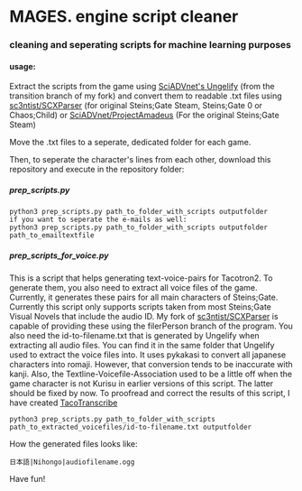 # MAGES. engine script cleaner  
### cleaning and seperating scripts for machine learning purposes

#### usage:

Extract the scripts from the game using [SciADVnet's Ungelify](https://github.com/KaitoCross/SciAdv.Net/tree/transition) (from the transition branch of my fork) and convert them to readable .txt files using [sc3ntist/SCXParser](https://github.com/KaitoCross/sc3ntist) (for original Steins;Gate Steam, Steins;Gate 0 or Chaos;Child) or [SciADVnet/ProjectAmadeus](https://github.com/CommitteeOfZero/SciAdv.Net) (For the original Steins;Gate Steam)

Move the .txt files to a seperate, dedicated folder for each game.  

Then, to seperate the character's lines from each other, download this repository and execute in the repository folder:
##### prep_scripts.py
```use
python3 prep_scripts.py path_to_folder_with_scripts outputfolder
if you want to seperate the e-mails as well:
python3 prep_scripts.py path_to_folder_with_scripts outputfolder path_to_emailtextfile
```
##### prep_scripts_for_voice.py
This is a script that helps generating text-voice-pairs for Tacotron2. To generate them, you also need to extract all voice files of the game. Currently, it generates these pairs for all main characters of Steins;Gate.
Currently this script only supports scripts taken from most Steins;Gate Visual Novels that include the audio ID. My fork of [sc3ntist/SCXParser](https://github.com/KaitoCross/sc3ntist/tree/filterPerson) is capable of providing these using the filerPerson branch of the program.
You also need the id-to-filename.txt that is generated by Ungelify when extracting all audio files. You can find it in the same folder that Ungelify used to extract the voice files into.
It uses pykakasi to convert all japanese characters into romaji. However, that conversion tends to be inaccurate with kanji. Also, the Textline-Voicefile-Association used to be a little off when the game character is not Kurisu in earlier versions of this script. The latter should be fixed by now. To proofread and correct the results of this script, I have created [TacoTranscribe](https://github.com/KaitoCross/TacoTranscribe)
```use
python3 prep_scripts.py path_to_folder_with_scripts path_to_extracted_voicefiles/id-to-filename.txt outputfolder
```
How the generated files looks like:
```
日本語|Nihongo|audiofilename.ogg
```

Have fun!
